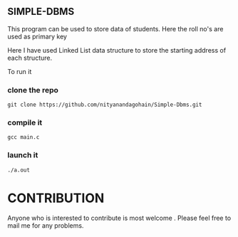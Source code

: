 ## SIMPLE-DBMS
This program can be used to store data of students.
Here the roll no's are used as primary key

Here I have used Linked List data structure to store the starting address
of each structure.

To run it
### clone the repo 
``` 
git clone https://github.com/nityanandagohain/Simple-Dbms.git
```
### compile it 
```
gcc main.c
```
### launch it
```
./a.out
```

# CONTRIBUTION
Anyone who is interested to contribute is most welcome .
Please feel free to mail me for any problems.